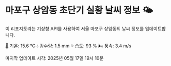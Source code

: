 
# 마포구 상암동 초단기 실황 날씨 정보 🌤️

이 리포지토리는 기상청 API를 사용하여 서울 마포구 상암동의 날씨 정보를 업데이트합니다. 

🌡️ 기온: 15.6 ℃
💧 강수량: 1.5 mm
💦 습도: 93 %
🌬️ 풍속: 3.4 m/s

마지막 업데이트 시각: 2025년 05월 17일 19시 10분    
